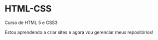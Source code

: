 # HTML-CSS
 Curso de HTML 5 e CSS3

Estou aprendendo a criar sites e agora vou gerenciar meus repositórios!